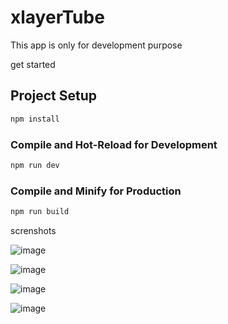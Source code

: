 # xlayerTube

This app is only for development purpose

get started

## Project Setup

```sh
npm install
```

### Compile and Hot-Reload for Development

```sh
npm run dev
```

### Compile and Minify for Production

```sh
npm run build
```

screnshots

![image](https://github.com/xlayera/xlayerTube/assets/13389525/948f63ee-3ca5-4d58-8ec8-14f14c266a76)

![image](https://github.com/xlayera/xlayerTube/assets/13389525/18ab736c-03c4-4548-a091-7adfffde6159)

![image](https://github.com/xlayera/xlayerTube/assets/13389525/c4aaa572-8fcd-42ff-adab-b01593d31ce6)

![image](https://github.com/xlayera/xlayerTube/assets/13389525/0044714a-65a6-4ea5-be21-ff3cfb480257)



